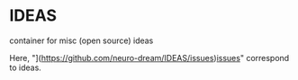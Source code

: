 # IDEAS
container for misc (open source) ideas

Here, "](https://github.com/neuro-dream/IDEAS/issues)[issues](https://github.com/neuro-dream/IDEAS/issues)" correspond to ideas.
